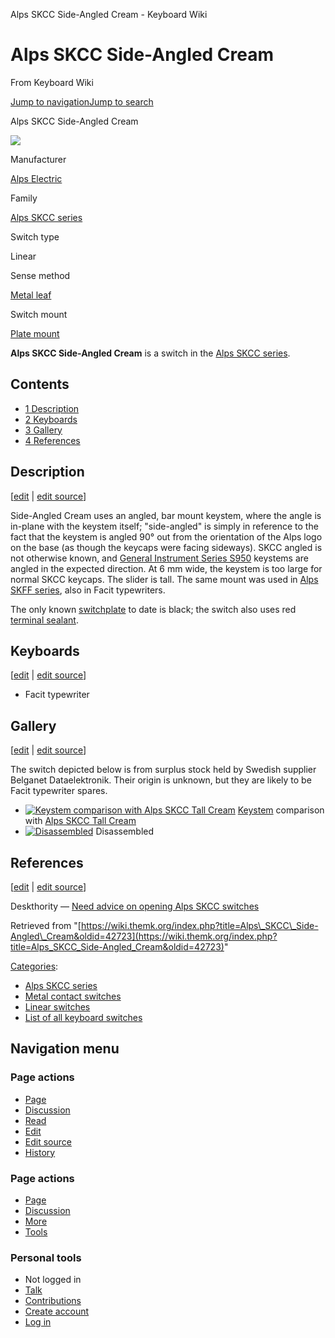 Alps SKCC Side-Angled Cream - Keyboard Wiki

Alps SKCC Side-Angled Cream
===========================

From Keyboard Wiki 

[Jump to navigation](https://wiki.themk.org/index.php/Alps_SKCC_Side-Angled_Cream#column-one)[Jump to search](https://wiki.themk.org/index.php/Alps_SKCC_Side-Angled_Cream#searchInput)

Alps SKCC Side-Angled Cream

[![](https://wiki.themk.org/images/thumb/1/1f/Alps_SKCC_Side-Angled_Cream_--_variants_table.jpg/500px-Alps_SKCC_Side-Angled_Cream_--_variants_table.jpg)](https://wiki.themk.org/index.php/File:Alps_SKCC_Side-Angled_Cream_--_variants_table.jpg)

Manufacturer

[Alps Electric](https://wiki.themk.org/index.php/Alps_Electric "Alps Electric")

Family

[Alps SKCC series](https://wiki.themk.org/index.php/Alps_SKCC_series "Alps SKCC series")

Switch type

Linear

Sense method

[Metal leaf](https://wiki.themk.org/index.php/Metal_leaf "Metal leaf")

Switch mount

[Plate mount](https://wiki.themk.org/index.php/Plate_mount "Plate mount")

**Alps SKCC Side-Angled Cream** is a switch in the [Alps SKCC series](https://wiki.themk.org/index.php/Alps_SKCC_series "Alps SKCC series").

Contents
--------

*   [1  Description](https://wiki.themk.org/index.php/Alps_SKCC_Side-Angled_Cream#Description)
*   [2  Keyboards](https://wiki.themk.org/index.php/Alps_SKCC_Side-Angled_Cream#Keyboards)
*   [3  Gallery](https://wiki.themk.org/index.php/Alps_SKCC_Side-Angled_Cream#Gallery)
*   [4  References](https://wiki.themk.org/index.php/Alps_SKCC_Side-Angled_Cream#References)

Description
-----------

\[[edit](https://wiki.themk.org/index.php?title=Alps_SKCC_Side-Angled_Cream&veaction=edit&section=1 "Edit section: Description") | [edit source](https://wiki.themk.org/index.php?title=Alps_SKCC_Side-Angled_Cream&action=edit&section=1 "Edit section's source code: Description")\]

Side-Angled Cream uses an angled, bar mount keystem, where the angle is in-plane with the keystem itself; "side-angled" is simply in reference to the fact that the keystem is angled 90° out from the orientation of the Alps logo on the base (as though the keycaps were facing sideways). SKCC angled is not otherwise known, and [General Instrument Series S950](https://wiki.themk.org/index.php/General_Instrument_Series_S950 "General Instrument Series S950") keystems are angled in the expected direction. At 6 mm wide, the keystem is too large for normal SKCC keycaps. The slider is tall. The same mount was used in [Alps SKFF series](https://wiki.themk.org/index.php/Alps_SKFF_series "Alps SKFF series"), also in Facit typewriters.

The only known [switchplate](https://wiki.themk.org/index.php/Switchplate "Switchplate") to date is black; the switch also uses red [terminal sealant](https://wiki.themk.org/index.php/Sealed_terminals "Sealed terminals").

Keyboards
---------

\[[edit](https://wiki.themk.org/index.php?title=Alps_SKCC_Side-Angled_Cream&veaction=edit&section=2 "Edit section: Keyboards") | [edit source](https://wiki.themk.org/index.php?title=Alps_SKCC_Side-Angled_Cream&action=edit&section=2 "Edit section's source code: Keyboards")\]

*   Facit typewriter<ref name="DT-Facit-2" />

Gallery
-------

\[[edit](https://wiki.themk.org/index.php?title=Alps_SKCC_Side-Angled_Cream&veaction=edit&section=3 "Edit section: Gallery") | [edit source](https://wiki.themk.org/index.php?title=Alps_SKCC_Side-Angled_Cream&action=edit&section=3 "Edit section's source code: Gallery")\]

The switch depicted below is from surplus stock held by Swedish supplier Belganet Dataelektronik. Their origin is unknown, but they are likely to be Facit typewriter spares.

*   [![Keystem comparison with Alps SKCC Tall Cream](https://wiki.themk.org/images/thumb/a/ae/Alps_SKCC_Side-Angled_Cream_--_keystem_comparison.jpg/498px-Alps_SKCC_Side-Angled_Cream_--_keystem_comparison.jpg)](https://wiki.themk.org/index.php/File:Alps_SKCC_Side-Angled_Cream_--_keystem_comparison.jpg "Keystem comparison with Alps SKCC Tall Cream") [Keystem](https://wiki.themk.org/index.php/Keystem "Keystem") comparison with [Alps SKCC Tall Cream](https://wiki.themk.org/index.php/Alps_SKCC_Tall_Cream "Alps SKCC Tall Cream") 
*   [![Disassembled](https://wiki.themk.org/images/thumb/7/76/Alps_SKCC_Side-Angled_Cream_--_disassembled.jpg/499px-Alps_SKCC_Side-Angled_Cream_--_disassembled.jpg)](https://wiki.themk.org/index.php/File:Alps_SKCC_Side-Angled_Cream_--_disassembled.jpg "Disassembled") Disassembled 

References
----------

\[[edit](https://wiki.themk.org/index.php?title=Alps_SKCC_Side-Angled_Cream&veaction=edit&section=4 "Edit section: References") | [edit source](https://wiki.themk.org/index.php?title=Alps_SKCC_Side-Angled_Cream&action=edit&section=4 "Edit section's source code: References")\]

<references> <ref name="DT-Facit-2">Deskthority — [Need advice on opening Alps SKCC switches](https://deskthority.net/keyboards-f2/need-advice-on-opening-alps-skcc-switches-t17710.html)</ref> </references>

Retrieved from "[https://wiki.themk.org/index.php?title=Alps\_SKCC\_Side-Angled\_Cream&oldid=42723](https://wiki.themk.org/index.php?title=Alps_SKCC_Side-Angled_Cream&oldid=42723)"

[Categories](https://wiki.themk.org/index.php/Special:Categories "Special:Categories"):

*   [Alps SKCC series](https://wiki.themk.org/index.php/Category:Alps_SKCC_series "Category:Alps SKCC series")
*   [Metal contact switches](https://wiki.themk.org/index.php/Category:Metal_contact_switches "Category:Metal contact switches")
*   [Linear switches](https://wiki.themk.org/index.php/Category:Linear_switches "Category:Linear switches")
*   [List of all keyboard switches](https://wiki.themk.org/index.php/Category:List_of_all_keyboard_switches "Category:List of all keyboard switches")

Navigation menu
---------------

### Page actions

*   [Page](https://wiki.themk.org/index.php/Alps_SKCC_Side-Angled_Cream "View the content page [c]")
*   [Discussion](https://wiki.themk.org/index.php?title=Talk:Alps_SKCC_Side-Angled_Cream&action=edit&redlink=1 "Discussion about the content page (page does not exist) [t]")
*   [Read](https://wiki.themk.org/index.php/Alps_SKCC_Side-Angled_Cream)
*   [Edit](https://wiki.themk.org/index.php?title=Alps_SKCC_Side-Angled_Cream&veaction=edit "Edit this page [v]")
*   [Edit source](https://wiki.themk.org/index.php?title=Alps_SKCC_Side-Angled_Cream&action=edit "Edit the source code of this page [e]")
*   [History](https://wiki.themk.org/index.php?title=Alps_SKCC_Side-Angled_Cream&action=history "Past revisions of this page [h]")

### Page actions

*   [Page](https://wiki.themk.org/index.php/Alps_SKCC_Side-Angled_Cream "Page")
*   [Discussion](https://wiki.themk.org/index.php?title=Talk:Alps_SKCC_Side-Angled_Cream&action=edit&redlink=1 " (page does not exist)")
*   [More](https://wiki.themk.org/index.php/Alps_SKCC_Side-Angled_Cream#p-cactions)
*   [Tools](https://wiki.themk.org/index.php/Alps_SKCC_Side-Angled_Cream#p-tb "Tools")

### Personal tools

*   Not logged in
*   [Talk](https://wiki.themk.org/index.php/Special:MyTalk "Discussion about edits from this IP address [n]")
*   [Contributions](https://wiki.themk.org/index.php/Special:MyContributions "A list of edits made from this IP address [y]")
*   [Create account](https://wiki.themk.org/index.php?title=Special:CreateAccount&returnto=Alps+SKCC+Side-Angled+Cream "You are encouraged to create an account and log in; however, it is not mandatory")
*   [Log in](https://wiki.themk.org/index.php?title=Special:UserLogin&returnto=Alps+SKCC+Side-Angled+Cream "You are encouraged to log in; however, it is not mandatory [o]")

[](https://wiki.themk.org/index.php/Main_Page) [](https://wiki.themk.org/index.php/Alps_SKCC_Side-Angled_Cream#sidebar "Jump to navigation")[](https://wiki.themk.org/index.php/Alps_SKCC_Side-Angled_Cream#p-personal "user tools")[](https://wiki.themk.org/index.php/Alps_SKCC_Side-Angled_Cream#globalWrapper "back to top")